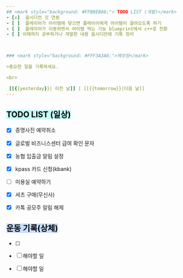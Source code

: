 ```yaml
---  
## <mark style="background: #FFB8EBA6;"> TODO LIST (개발)</mark>
- [x]  옵시디언 깃 연동
- [ ]  플레이어가 아이템에 닿으면 플레이어에게 아이템이 끌려오도록 하기 
- [ ]  플레이어가 이동하면서 아이템 먹는 기능 blueprint에서 c++로 전환
- [ ] 이때까지 공부하거나 개발한 내용 옵시디언에 기록 정리



### <mark style="background: #FFF3A3A6;">메모장</mark>

>중요한 일을 기록하세요.

<br>

 [[{{yesterday}}| 이전 날]] | [[{{tomorrow}}|다음 날]]  
---
```


## <mark style="background: #ABF7F7A6;">TODO LIST (일상)</mark>
- [x]  증명사진 예약취소
- [x]  글로벌 비즈니스센터 급여 확인 문자  
- [x]  농협 입출금 알림 설정
- [x]  kpass 카드 신청(kbank)
- [ ] 미용실 예약하기
- [x] 셔츠 구매(무신사)
- [x] 카톡 공모주 알림 해제


## <mark style="background: #ADCCFFA6;">운동 기록(상체)</mark>
- [ ]  
- [ ]  해야할 일
- [ ]  해야할 일

  
